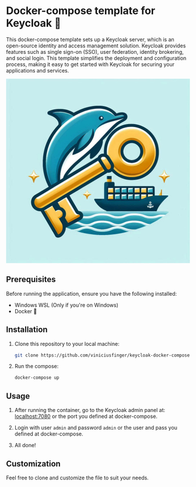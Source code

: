 # Docker-compose template for Keycloak 🔑

This docker-compose template sets up a Keycloak server, which is an open-source identity and access management solution. Keycloak provides features such as single sign-on (SSO), user federation, identity brokering, and social login. This template simplifies the deployment and configuration process, making it easy to get started with Keycloak for securing your applications and services.

![](logo.jpeg)

## Prerequisites

Before running the application, ensure you have the following installed:

- Windows WSL (Only if you're on Windows)
- Docker 🐳

## Installation

1. Clone this repository to your local machine:

   ```bash
   git clone https://github.com/viniciusfinger/keycloak-docker-compose.git
   ```

2. Run the compose:

   ```bash
   docker-compose up
   ```

## Usage

1. After running the container, go to the Keycloak admin panel at:
[localhost:7080](localhost:7080) or the port you defined at docker-compose.

2. Login with user `admin` and password `admin` or the user and pass you defined at docker-compose.
3. All done!

## Customization

Feel free to clone and customize the file to suit your needs.